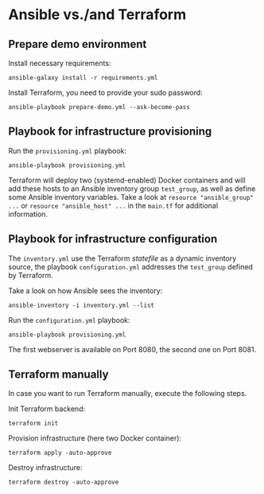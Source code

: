 # Ansible vs./and Terraform

## Prepare demo environment

Install necessary requirements:

```console
ansible-galaxy install -r requirements.yml
```

Install Terraform, you need to provide your sudo password:

```console
ansible-playbook prepare-demo.yml --ask-become-pass
```

## Playbook for infrastructure provisioning

Run the `provisioning.yml` playbook:

```console
ansible-playbook provisioning.yml
```

Terraform will deploy two (systemd-enabled) Docker containers and will add these hosts to an Ansible inventory group `test_group`, as well as define some Ansible inventory variables. Take a look at `resource "ansible_group" ...` or `resource "ansible_host" ...` in the `main.tf` for additional information.

## Playbook for infrastructure configuration

The `inventory.yml` use the Terraform *statefile* as a dynamic inventory source, the playbook `configuration.yml` addresses the `test_group` defined by Terraform.

Take a look on how Ansible sees the inventory:

```console
ansible-inventory -i inventory.yml --list
```

Run the `configuration.yml` playbook:

```console
ansible-playbook provisioning.yml
```

The first webserver is available on Port 8080, the second one on Port 8081.

## Terraform manually

In case you want to run Terraform manually, execute the following steps.

Init Terraform backend:

```console
terraform init
```

Provision infrastructure (here two Docker container):

```console
terraform apply -auto-approve
```

Destroy infrastructure:

```console
terraform destroy -auto-approve
```
